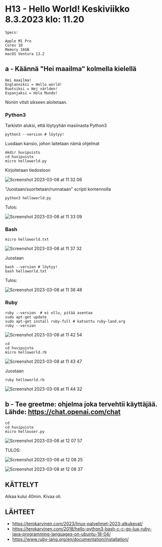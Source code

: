 # H13 - Hello World! Keskiviikko 8.3.2023 klo: 11.20


    Specs:

    Apple M1 Pro
    Cores 10
    Memory 16GB
    macOS Ventura 13.2

## a - Käännä "Hei maailma" kolmella kielellä

    Hei maailma!
    Englanniksi = Hello world!
    Ruotsiksi = Hej världen!
    Espanjaksi = Hola Mundo!
    
Noniin vitsit sikseen aloitetaan.

### Python3

Tarkistin aluksi, että löytyyhän masiinasta Python3
  
    python3 --version # löytyy!
        
Luodaan kansio, johon laitetaan nämä ohjelmat

    mkdir huvipuisto
    cd huvipuisto
    micro helloworld.py

Kirjoitetaan tiedostoon

![Screenshot 2023-03-08 at 11 32 06](https://user-images.githubusercontent.com/104775534/223675965-01d5f9ed-a36c-42bd-87c9-fec359261800.png)

"Juostaan/suoritetaan/runnataan" scripti komennolla

    python3 helloworld.py
    
Tulos:

![Screenshot 2023-03-08 at 11 33 09](https://user-images.githubusercontent.com/104775534/223676196-07fa6eb9-0c56-41d4-9a0b-eb1e1e19da6f.png)


### Bash

    micro helloworld.txt
    
![Screenshot 2023-03-08 at 11 37 32](https://user-images.githubusercontent.com/104775534/223677176-9980ebfe-c1cc-4836-94e4-46d66a729fea.png)

Juostaan
    
    bash --version # löytyy!
    bash helloworld.txt
    
Tulos:
    
![Screenshot 2023-03-08 at 11 38 48](https://user-images.githubusercontent.com/104775534/223677461-2d437de7-e84e-40bb-a744-d3743e892353.png)

    
### Ruby

    
    ruby --version  # ei ollu, pitää asentaa
    sudo apt-get update
    sudo apt-get install ruby-full # katsottu ruby-land.org
    ruby --version
    
![Screenshot 2023-03-08 at 11 42 54](https://user-images.githubusercontent.com/104775534/223678398-cf4018de-ea61-482f-ad46-adba9b3383e1.png)

    cd
    cd huvipuisto
    micro helloworld.rb
    
![Screenshot 2023-03-08 at 11 43 47](https://user-images.githubusercontent.com/104775534/223678608-0e9777ee-3d7b-489f-bd01-18b7030853d8.png)

Juostaan

    ruby helloworld.rb
    
![Screenshot 2023-03-08 at 11 44 32](https://user-images.githubusercontent.com/104775534/223678777-e0436200-0c32-4ddf-b51a-4a7651d83c0f.png)


## b - Tee greetme: ohjelma joka tervehtii käyttäjää. Lähde: https://chat.openai.com/chat

    cd
    cd huvipuisto
    micro hellouser.py
    
![Screenshot 2023-03-08 at 12 07 57](https://user-images.githubusercontent.com/104775534/223684380-bb32aef6-eb6c-4833-b76e-c0097b5a698c.png)

TULOS: 

![Screenshot 2023-03-08 at 12 08 25](https://user-images.githubusercontent.com/104775534/223684485-e4658fa8-ef76-482d-a9e4-80133db8fdc2.png)

![Screenshot 2023-03-08 at 12 08 37](https://user-images.githubusercontent.com/104775534/223684525-261d13fb-58c6-4387-9dd0-6a83813850ec.png)

## KÄTTELYT

Aikaa kului 40min. Kivaa oli.

## LÄHTEET

- https://terokarvinen.com/2023/linux-palvelimet-2023-alkukevat/
- https://terokarvinen.com/2018/hello-python3-bash-c-c-go-lua-ruby-java-programming-languages-on-ubuntu-18-04/
- https://www.ruby-lang.org/en/documentation/installation/





